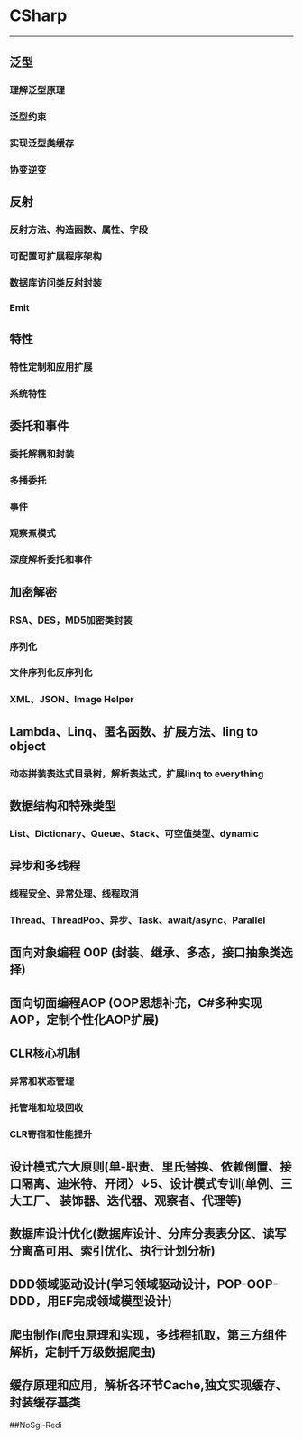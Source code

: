 # CSharp

---

##  泛型
### 理解泛型原理
### 泛型约束
### 实现泛型类缓存
### 协变逆变

## 反射
### 反射方法、构造函数、属性、字段
### 可配置可扩展程序架构
### 数据库访问类反射封装
### Emit

## 特性
### 特性定制和应用扩展
### 系统特性

## 委托和事件
### 委托解耦和封装
### 多播委托
### 事件
### 观察煮模式
### 深度解析委托和事件

## 加密解密
### RSA、DES，MD5加密类封装

### 序列化
### 文件序列化反序列化
### XML、JSON、Image Helper

## Lambda、Linq、匿名函数、扩展方法、ling to object
### 动态拼装表达式目录树，解析表达式，扩展linq to everything

## 数据结构和特殊类型
### List、Dictionary、Queue、Stack、可空值类型、dynamic

## 异步和多线程
### 线程安全、异常处理、线程取消
### Thread、ThreadPoo、异步、Task、await/async、Parallel

## 面向对象编程 O0P (封装、继承、多态，接口抽象类选择)

## 面向切面编程AOP (OOP思想补充，C#多种实现AOP，定制个性化AOP扩展)

## CLR核心机制
### 异常和状态管理
### 托管堆和垃圾回收
### CLR寄宿和性能提升

## 设计模式六大原则(单-职责、里氏替换、依赖倒置、接口隔离、迪米特、开闭〉↓5、设计模式专训(单例、三大工厂、 装饰器、迭代器、观察者、代理等)

## 数据库设计优化(数据库设计、分库分表表分区、读写分离高可用、索引优化、执行计划分析)

## DDD领域驱动设计(学习领域驱动设计，POP-OOP-DDD，用EF完成领域模型设计)

## 爬虫制作(爬虫原理和实现，多线程抓取，第三方组件解析，定制千万级数据爬虫)

## 缓存原理和应用，解析各环节Cache,独文实现缓存、封装缓存基类

##NoSgl-Redi
